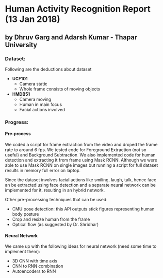 # Human Activity Recognition Report (13 Jan 2018)

## by Dhruv Garg and Adarsh Kumar - Thapar University

### Dataset:
Following are the deductions about dataset
* **UCF101**
	* Camera static
	* Whole frame consists of moving objects
* **HMDB51**
	* Camera moving
	* Human in main focus
	* Facial actions involved

### Progress:

#### Pre-process
We coded a script for frame extraction from the video and droped the frame rate to around 6 fps. We tested code for Foreground Extraction (not so useful) and Background Subtraction. We also implemented code for human detection and extracting it from frame using Mask RCNN. Although we were able to use Mask RCNN on single images but running a script for full dataset results in memory full error on laptop.

Since the dataset involves facial actions like smiling, laugh, talk, hence face an be extracted using face detection and a separate neural network can be implemented for it, resulting in an hybrid network.

Other pre-processing techniques that can be used:
* CMU pose detection: this API outputs stick figures representing human body posture
* Crop and resize human from the frame
* Optical flow (as suggested by Dr. Shridhar)

#### Neural Network
We came up with the following ideas for neural network (need some time to implement them):
* 3D CNN with time axis
* CNN to RNN combination
* Autoencoders to RNN
